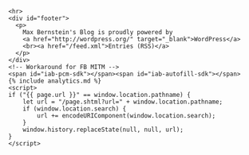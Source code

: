     <hr>
    <div id="footer">
      <p>
        Max Bernstein's Blog is proudly powered by
        <a href="http://wordpress.org/" target="_blank">WordPress</a>
        <br><a href="/feed.xml">Entries (RSS)</a>
      </p>
    </div>
    <!-- Workaround for FB MITM -->
    <span id="iab-pcm-sdk"></span><span id="iab-autofill-sdk"></span>
    {% include analytics.md %}
    <script>
    if ("{{ page.url }}" == window.location.pathname) {
        let url = "/page.shtml?url=" + window.location.pathname;
        if (window.location.search) {
            url += encodeURIComponent(window.location.search);
        }
        window.history.replaceState(null, null, url);
    }
    </script>
